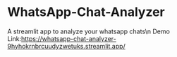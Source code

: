 # WhatsApp-Chat-Analyzer
A streamlit app to analyze your whatsapp chats\n
Demo Link:https://whatsapp-chat-analyzer-9hyhokrnbrcuudyzwetuks.streamlit.app/

